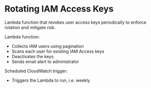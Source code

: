 # Rotating IAM Access Keys

Lambda function that revokes user access keys periodically to enforce rotation and mitigate risk.

Lambda function:

- Collects IAM users using pagination
- Scans each user for existing IAM Access keys
- Deactivates the keys
- Sends email alert to administrator

Scheduled CloudWatch trigger:

- Triggers the Lambda to run, i.e. weekly